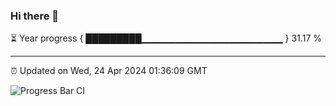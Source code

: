 ### Hi there 👋

⏳ Year progress { █████████▁▁▁▁▁▁▁▁▁▁▁▁▁▁▁▁▁▁▁▁▁ } 31.17 %

---

⏰ Updated on Wed, 24 Apr 2024 01:36:09 GMT

![Progress Bar CI](https://github.com/IshwaranRudhara/GIT-ACTION/workflows/Progress%20Bar%20CI/badge.svg)
